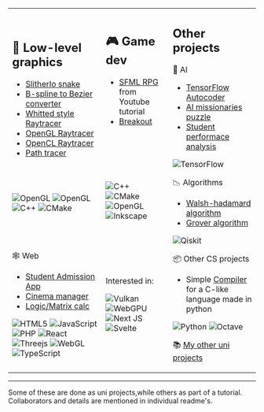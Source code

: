 <table>
<tr>
<td>
 
## :art: Low-level graphics
* [SlitherIo snake](https://github.com/aeoden96/opengl_slitherio) 
* [B-spline to Bezier converter](https://github.com/aeoden96-uni/b_spline_converter)
* [Whitted style Raytracer](https://github.com/aeoden96-cg/whitted)
* [OpenGL Raytracer](https://github.com/aeoden96-cg/masters-ray-tracing-ogl)
* [OpenCL Raytracer](https://github.com/aeoden96-cg/masters-ray-tracing-ocl)
* [Path tracer](https://github.com/aeoden96-cg/masters-ray-tracing)
 
 <br><br>
 
 ![OpenGL](https://img.shields.io/badge/OpenGL-%23FFFFFF.svg?style=for-the-badge&logo=opengl)
 ![OpenGL](https://img.shields.io/badge/OpenCL-%23FFFFFF.svg?style=for-the-badge&color=blue)
 ![C++](https://img.shields.io/badge/c++-%2300599C.svg?style=for-the-badge&logo=c%2B%2B&logoColor=white)
 ![CMake](https://img.shields.io/badge/CMake-%23008FBA.svg?style=for-the-badge&logo=cmake&logoColor=white)

 
</td>
<td>
 
## :video_game: Game dev
 * [SFML RPG](https://github.com/aeoden96/SFML_RPG) from Youtube tutorial
 * [Breakout](https://github.com/aeoden96/breakout_game)
 
 <br><br><br><br>
 
 ![C++](https://img.shields.io/badge/c++-%2300599C.svg?style=for-the-badge&logo=c%2B%2B&logoColor=white)
 ![CMake](https://img.shields.io/badge/CMake-%23008FBA.svg?style=for-the-badge&logo=cmake&logoColor=white)
 ![OpenGL](https://img.shields.io/badge/SFML-%23FFFFFF.svg?style=for-the-badge&color=green)
 ![Inkscape](https://img.shields.io/badge/Inkscape-e0e0e0?style=for-the-badge&logo=inkscape&logoColor=080A13)
 
</td>
<td rowspan="2">
 
## Other projects
 
 :thought_balloon: AI
 * [TensorFlow Autocoder](https://github.com/aeoden96-uni/TF_autocoder)
 * [AI missionaries puzzle](https://github.com/aeoden96-uni/AI_missionaries)
 * [Student performace analysis](https://github.com/aeoden96-uni/student_performance)
 
 ![TensorFlow](https://img.shields.io/badge/TensorFlow-%23FF6F00.svg?style=for-the-badge&logo=TensorFlow&logoColor=white)


 
📉 Algorithms
* [Walsh-hadamard algorithm](https://github.com/aeoden96-uni/walsh_hadamard_alg_analysis)
* [Grover algorithm](https://github.com/aeoden96-uni/grover_algorithm)
 
 ![Qiskit](https://img.shields.io/badge/Qiskit-%236929C4.svg?style=for-the-badge&logo=Qiskit&logoColor=white)
 
 📦 Other CS projects
* Simple [Compiler](https://github.com/aeoden96-uni/py_compiler) for a C-like language made in python
 
 ![Python](https://img.shields.io/badge/python-3670A0?style=for-the-badge&logo=python&logoColor=ffdd54)
 ![Octave](https://img.shields.io/badge/OCTAVE-darkblue?style=for-the-badge&logo=octave&logoColor=fcd683)
  
:books: [My other uni projects](https://github.com/aeoden96-uni)
 
</td> 
 
</tr>

<tr>
<td>

🕸 Web
* [ Student Admission App](https://github.com/aeoden96-uni/DB_project)
* [ Cinema manager](https://github.com/aeoden96-uni/cinema_manager) 
* [ Logic/Matrix calc](https://github.com/aeoden96-uni/java_project)
 
 ![HTML5](https://img.shields.io/badge/html5-%23E34F26.svg?style=for-the-badge&logo=html5&logoColor=white)
 ![JavaScript](https://img.shields.io/badge/javascript-%23323330.svg?style=for-the-badge&logo=javascript&logoColor=%23F7DF1E)
 ![PHP](https://img.shields.io/badge/php-%23777BB4.svg?style=for-the-badge&logo=php&logoColor=white)
 ![React](https://img.shields.io/badge/react-%2320232a.svg?style=for-the-badge&logo=react&logoColor=%2361DAFB)
 ![Threejs](https://img.shields.io/badge/threejs-black?style=for-the-badge&logo=three.js&logoColor=white)
 ![WebGL](https://img.shields.io/badge/WebGL-990000?logo=webgl&logoColor=white&style=for-the-badge)
 ![TypeScript](https://img.shields.io/badge/typescript-%23007ACC.svg?style=for-the-badge&logo=typescript&logoColor=white)
 
</td>
<td>
 
 Interested in: 
 
 ![Vulkan](https://img.shields.io/badge/Vulkan-%23FFFFFF.svg?style=for-the-badge&color=red)
 ![WebGPU](https://img.shields.io/badge/WebGPU-%23FFFFFF.svg?style=for-the-badge&color=blue)
 ![Next JS](https://img.shields.io/badge/Next-black?style=for-the-badge&logo=next.js&logoColor=white)
 ![Svelte](https://img.shields.io/badge/svelte-%23f1413d.svg?style=for-the-badge&logo=svelte&logoColor=white)
 


 
</td>

</tr>
</table>

***

Some of these are done as uni projects,while others as part of a tutorial. Collaborators and details are mentioned in individual readme's.





